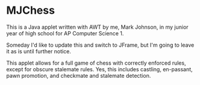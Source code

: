 # MJChess

This is a Java applet written with AWT by me, Mark Johnson, in my junior year of high school for AP Computer Science 1.

Someday I'd like to update this and switch to JFrame, but I'm going to leave it as is until further notice.

This applet allows for a full game of chess with correctly enforced rules, except for obscure stalemate rules.
Yes, this includes castling, en-passant, pawn promotion, and checkmate and stalemate detection.
